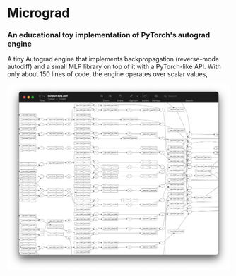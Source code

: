 # Micrograd

### An educational toy implementation of PyTorch's autograd engine

A tiny Autograd engine that implements backpropagation (reverse-mode autodiff) and a small MLP library on top of it with a PyTorch-like API.
With only about 150 lines of code, the engine operates over scalar values,

![Neural Network Graph](https://github.com/kushgabani/toy-micrograd/blob/main/graph.png?raw=true)

